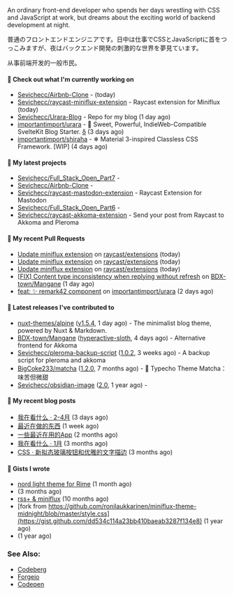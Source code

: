 
An ordinary front-end developer who spends her days wrestling with CSS and JavaScript at work, but dreams about the exciting world of backend development at night. 

普通のフロントエンドエンジニアです。日中は仕事でCSSとJavaScriptに首をつっこみますが、夜はバックエンド開発の刺激的な世界を夢見ています。

从事前端开发的一般市民。

#### 👷 Check out what I'm currently working on

- [Sevichecc/Airbnb-Clone](https://github.com/Sevichecc/Airbnb-Clone) -  (today)
- [Sevichecc/raycast-miniflux-extension](https://github.com/Sevichecc/raycast-miniflux-extension) - Raycast extension for Miniflux (today)
- [Sevichecc/Urara-Blog](https://github.com/Sevichecc/Urara-Blog) - Repo for my blog (1 day ago)
- [importantimport/urara](https://github.com/importantimport/urara) - 🌸 Sweet, Powerful, IndieWeb-Compatible SvelteKit Blog Starter. [δ](Delta) (3 days ago)
- [importantimport/shiraha](https://github.com/importantimport/shiraha) - ❄ Material 3-inspired Classless CSS Framework. [WIP] (4 days ago)

#### 🌱 My latest projects

- [Sevichecc/Full_Stack_Open_Part7](https://github.com/Sevichecc/Full_Stack_Open_Part7) - 
- [Sevichecc/Airbnb-Clone](https://github.com/Sevichecc/Airbnb-Clone) - 
- [Sevichecc/raycast-mastodon-extension](https://github.com/Sevichecc/raycast-mastodon-extension) - Raycast Extension for Mastodon
- [Sevichecc/Full_Stack_Open_Part6](https://github.com/Sevichecc/Full_Stack_Open_Part6) - 
- [Sevichecc/raycast-akkoma-extension](https://github.com/Sevichecc/raycast-akkoma-extension) - Send your post from Raycast to Akkoma and Pleroma

#### 🔨 My recent Pull Requests

- [Update miniflux extension](https://github.com/raycast/extensions/pull/6472) on [raycast/extensions](https://github.com/raycast/extensions) (today)
- [Update miniflux extension](https://github.com/raycast/extensions/pull/6471) on [raycast/extensions](https://github.com/raycast/extensions) (today)
- [Update miniflux extension](https://github.com/raycast/extensions/pull/6470) on [raycast/extensions](https://github.com/raycast/extensions) (today)
- [[FIX] Content type inconsistency when replying without refresh](https://github.com/BDX-town/Mangane/pull/214) on [BDX-town/Mangane](https://github.com/BDX-town/Mangane) (1 day ago)
- [feat: ✨ remark42 component](https://github.com/importantimport/urara/pull/63) on [importantimport/urara](https://github.com/importantimport/urara) (2 days ago)

#### 🔭 Latest releases I've contributed to

- [nuxt-themes/alpine](https://github.com/nuxt-themes/alpine) ([v1.5.4](https://github.com/nuxt-themes/alpine/releases/tag/v1.5.4), 1 day ago) - The minimalist blog theme, powered by Nuxt &amp; Markdown.
- [BDX-town/Mangane](https://github.com/BDX-town/Mangane) ([hyperactive-sloth](https://github.com/BDX-town/Mangane/releases/tag/hyperactive-sloth), 4 days ago) - Alternative frontend for Akkoma
- [Sevichecc/pleroma-backup-script](https://github.com/Sevichecc/pleroma-backup-script) ([1.0.2](https://github.com/Sevichecc/pleroma-backup-script/releases/tag/1.0.2), 3 weeks ago) - A backup script for pleroma and akkoma
- [BigCoke233/matcha](https://github.com/BigCoke233/matcha) ([1.2.0](https://github.com/BigCoke233/matcha/releases/tag/1.2.0), 7 months ago) - 🍵 Typecho Theme Matcha：味苦但微甜
- [Sevichecc/obsidian-image](https://github.com/Sevichecc/obsidian-image) ([2.0](https://github.com/Sevichecc/obsidian-image/releases/tag/2.0), 1 year ago) - 

#### 📜 My recent blog posts

- [我在看什么 · 2-4月](https://seviche.cc/2023-04-29-readings) (3 days ago)
- [最近在做的东西](https://seviche.cc/2023-04-29-recent) (1 week ago)
- [一些最近在用的App](https://seviche.cc/2023-02-15-tools) (2 months ago)
- [我在看什么 · 1月](https://seviche.cc/2023-02-03-reading-1) (3 months ago)
- [CSS · 新拟态玻璃按钮和优雅的文字描边](https://seviche.cc/2023-01-29-css-tricks) (3 months ago)

#### 📓 Gists I wrote

- [nord light theme for Rime](https://gist.github.com/ae49279fbc12b633697e05fd832559e9) (1 month ago)
- [](https://gist.github.com/8bb1c560d5ac7bf3d73176a6e059e7fb) (3 months ago)
- [rss&#43; &amp; miniflux](https://gist.github.com/f5608c4ad52e71d98f6fcf74110369df) (10 months ago)
- [fork from https://github.com/ronilaukkarinen/miniflux-theme-midnight/blob/master/style.css](https://gist.github.com/dd534c114a23bb410baeab3287f134e8) (1 year ago)
- [](https://gist.github.com/6fe4eeed295c832111fd7fbedc58cc05) (1 year ago)

### See Also:
- [Codeberg](https://codeberg.org/Sevichecc)
- [Forgejo](https://git.kongwoo.icu/seviche)
- [Codepen](https://codepen.io/sevichee)
